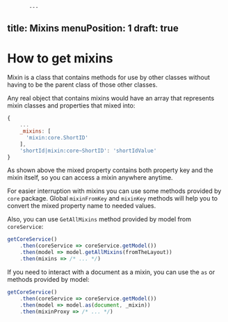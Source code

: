            ---
title: Mixins
menuPosition: 1
draft: true
---

# How to get mixins

Mixin is a class that contains methods
for use by other classes without having
to be the parent class of those other classes.

Any real object that contains mixins would have an array
that represents mixin classes and properties that mixed into:

```js
{
    ...
    _mixins: [
      'mixin:core.ShortID'
    ],
    'shortId|mixin:core~ShortID': 'shortIdValue'
}
```
As shown above the mixed property contains both
property key and the mixin itself, so you can access
a mixin anywhere anytime.

For easier interruption with mixins you can use some
methods provided by `core` package.
Global `mixinFromKey` and `mixinKey` methods will help you
to convert the mixed property name to needed values.

Also, you can use `GetAllMixins` method provided by
model from `coreService`:
```js
getCoreService()
    .then(coreService => coreService.getModel())
    .then(model => model.getAllMixins(fromTheLayout))
    .then(mixins => /* ... */)
```

If you need to interact with a document as a mixin,
you can use the `as` or methods provided by model:

```js
getCoreService()
    .then(coreService => coreService.getModel())
    .then(model => model.as(document, _mixin))
    .then(mixinProxy => /* ... */)
```

